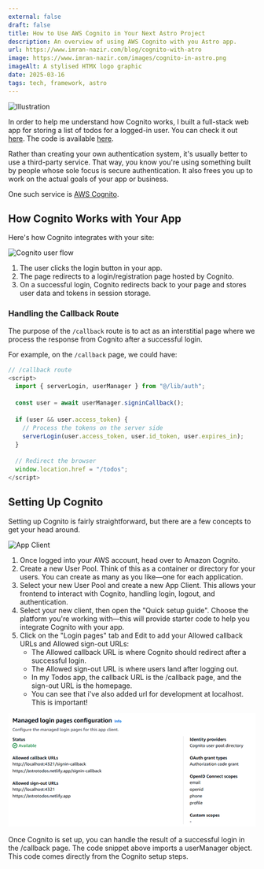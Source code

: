 ```yaml
---
external: false
draft: false
title: How to Use AWS Cognito in Your Next Astro Project
description: An overview of using AWS Cognito with you Astro app.
url: https://www.imran-nazir.com/blog/cognito-with-atro
image: https://www.imran-nazir.com/images/cognito-in-astro.png
imageAlt: A stylised HTMX logo graphic
date: 2025-03-16
tags: tech, framework, astro
---
```


![Illustration](/images/cognito-in-astro.png)

In order to help me understand how Cognito works, I built a full-stack web app for storing a list of todos for a logged-in user. You can check it out [here](https://astrotodos.netlify.app). The code is available [here](https://github.com/TimeBandit/astro-todo).

Rather than creating your own authentication system, it's usually better to use a third-party service. That way, you know you're using something built by people whose sole focus is secure authentication. It also frees you up to work on the actual goals of your app or business.

One such service is [AWS Cognito](https://aws.amazon.com/cognito/).

## How Cognito Works with Your App

Here's how Cognito integrates with your site:

![Cognito user flow](/images/cognito-in-astro/user-flow.png)

1. The user clicks the login button in your app.
2. The page redirects to a login/registration page hosted by Cognito.
3. On a successful login, Cognito redirects back to your page and stores user data and tokens in session storage.

### Handling the Callback Route

The purpose of the `/callback` route is to act as an interstitial page where we process the response from Cognito after a successful login.

For example, on the `/callback` page, we could have:

```js
// /callback route
<script>
  import { serverLogin, userManager } from "@/lib/auth";

  const user = await userManager.signinCallback();

  if (user && user.access_token) {
    // Process the tokens on the server side
    serverLogin(user.access_token, user.id_token, user.expires_in);
  }

  // Redirect the browser
  window.location.href = "/todos";
</script>
```

## Setting Up Cognito

Setting up Cognito is fairly straightforward, but there are a few concepts to get your head around.

![App Client](/images/cognito-in-astro/app-client.png)

1. Once logged into your AWS account, head over to Amazon Cognito.
2. Create a new User Pool. Think of this as a container or directory for your users. You can create as many as you like—one for each application.
3. Select your new User Pool and create a new App Client. This allows your frontend to interact with Cognito, handling login, logout, and authentication.
4. Select your new client, then open the "Quick setup guide". Choose the platform you're working with—this will provide starter code to help you integrate Cognito with your app.
5. Click on the "Login pages" tab and Edit to add your Allowed callback URLs and Allowed sign-out URLs:
   - The Allowed callback URL is where Cognito should redirect after a successful login.
   - The Allowed sign-out URL is where users land after logging out.
   - In my Todos app, the callback URL is the /callback page, and the sign-out URL is the homepage.
   - You can see that i've also added url for development at localhost. This is important!

![Login Configuration](/public/images/cognito-in-astro/login-page-config.png)

Once Cognito is set up, you can handle the result of a successful login in the /callback page. The code snippet above imports a userManager object. This code comes directly from the Cognito setup steps.

